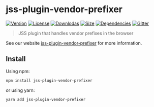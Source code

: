 # jss-plugin-vendor-prefixer

[![Version](https://img.shields.io/npm/v/jss-plugin-vendor-prefixer.svg?style=flat)](https://npmjs.org/package/jss-plugin-vendor-prefixer)
[![License](https://img.shields.io/npm/l/jss-plugin-vendor-prefixer.svg?style=flat)](https://github.com/cssinjs/jss/blob/master/LICENSE)
[![Downlodas](https://img.shields.io/npm/dm/jss-plugin-vendor-prefixer.svg?style=flat)](https://npmjs.org/package/jss-plugin-vendor-prefixer)
[![Size](https://img.shields.io/bundlephobia/minzip/jss-plugin-vendor-prefixer.svg?style=flat)](https://npmjs.org/package/jss-plugin-vendor-prefixer)
[![Dependencies](https://img.shields.io/david/cssinjs/jss.svg?path=packages%2Fjss-plugin-vendor-prefixer&style=flat)](https://npmjs.org/package/jss-plugin-vendor-prefixer)
[![Gitter](https://badges.gitter.im/JoinChat.svg)](https://gitter.im/cssinjs/lobby)

> JSS plugin that handles vendor prefixes in the browser

See our website [jss-plugin-vendor-prefixer](https://cssinjs.org/jss-plugin-vendor-prefixer?v=v10.0.0-alpha.27) for more information.

## Install

Using npm:

```sh
npm install jss-plugin-vendor-prefixer
```

or using yarn:

```sh
yarn add jss-plugin-vendor-prefixer
```
